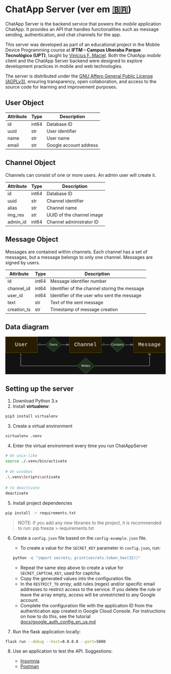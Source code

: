 # ChatApp Server (ver em [🇧🇷](../README.md))

ChatApp Server is the backend service that powers the *mobile* application ChatApp. It provides an API that handles functionalities such as message sending, authentication, and chat channels for the app.

This server was developed as part of an educational project in the Mobile Device Programming course at **IFTM – Campus Uberaba Parque Tecnológico (UPT)**, taught by [Vinícius F. Maciel](https://github.com/ViniciusFM). Both the ChatApp *mobile* client and the ChatApp Server backend were designed to explore development practices in mobile and web technologies.

The server is distributed under the [GNU Affero General Public License (AGPLv3)](../LICENSE), ensuring transparency, open collaboration, and access to the source code for learning and improvement purposes.

## User Object

| Attribute | Type  | Description            |
| --------- | ----- | ---------------------- |
| id        | int64 | Database ID            |
| uuid      | str   | User identifier        |
| name      | str   | User name              |
| email     | str   | Google account address |

## Channel Object

Channels can consist of one or more users. An admin user will create it.

| Attribute | Type  | Description               |
| --------- | ----- | ------------------------- |
| id        | int64 | Database ID               |
| uuid      | str   | Channel identifier        |
| alias     | str   | Channel name              |
| img\_res  | str   | UUID of the channel image |
| admin\_id | int64 | Channel administrator ID  |

## Message Object

Messages are contained within channels. Each channel has a set of messages, but a message belongs to only one channel. Messages are signed by users.

| Attribute    | Type  | Description                                   |
| ------------ | ----- | --------------------------------------------- |
| id           | int64 | Message identifier number                     |
| channel\_id  | int64 | Identifier of the channel storing the message |
| user\_id     | int64 | Identifier of the user who sent the message   |
| text         | str   | Text of the sent message                      |
| creation\_ts | str   | Timestamp of message creation                 |

## Data diagram

<img src="dados.png">

## Setting up the server

1. Download Python 3.x
2. Install **virtualenv**:

```bash
pip3 install virtualenv
```

3. Create a virtual environment

```bash
virtualenv .venv
```

4. Enter the virtual environment every time you run ChatAppServer

```bash
# On unix-like
source ./.venv/bin/activate

# On windows
.\.venv\Scripts\activate

# to deactivate
deactivate
```

5. Install project dependencies

```bash
pip install -r requirements.txt
```

> NOTE: If you add any new libraries to the project, it is recommended to run: pip freeze > requirements.txt

6. Create a `config.json` file based on the `config-example.json` file.

   * To create a value for the `SECRET_KEY` parameter in `config.json`, run:

   ```python
   python -c "import secrets; print(secrets.token_hex(32))"
   ```

   * Repeat the same step above to create a value for `SECRET_CAPTCHA_KEY`, used for captcha.
   * Copy the generated values into the configuration file.
   * In the `RESTRICT_TO` *array*, add rules (regex) and/or specific email addresses to restrict access to the service. If you delete the rule or leave the array empty, access will be unrestricted to any Google account.
   * Complete the configuration file with the application ID from the authentication app created in Google Cloud Console. For instructions on how to do this, see the tutorial [docs/google\_auth\_config_en_us.md](google\_auth\_config_en_us.md)
7. Run the flask application locally:

```bash
flask run --debug --host=0.0.0.0 --port=5000
```

8. Use an application to test the API. Suggestions:

   * [Insomnia](https://insomnia.rest/download)
   * [Postman](https://www.postman.com/)
